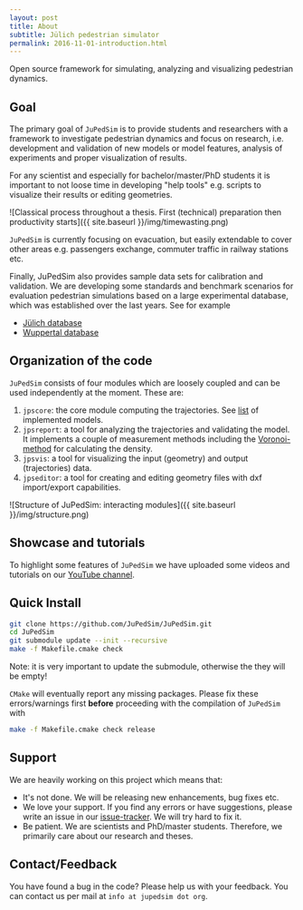 ```yaml
---
layout: post
title: About
subtitle: Jülich pedestrian simulator
permalink: 2016-11-01-introduction.html
---
```


<!-- todo DOI as local image -->
Open source framework for simulating, analyzing and visualizing  pedestrian dynamics. 
<!-- [![DOI](https://zenodo.org/badge/13744388.svg)](https://zenodo.org/badge/latestdoi/13744388) -->

<!-- ![logo]({{ site.baseurl }}/img/jupedsim_small.png) -->


## Goal

The primary goal of `JuPedSim` is to provide students and researchers with a framework to investigate pedestrian dynamics
and  focus on research, i.e. development and validation of new models or model features, analysis of experiments and proper visualization of results. 

For any scientist and especially for  bachelor/master/PhD students it is important to not loose time in   developing "help tools" 
e.g. scripts to visualize their results or editing geometries. 

![Classical process throughout a thesis. First (technical) preparation then productivity starts]({{ site.baseurl }}/img/timewasting.png)


`JuPedSim` is currently focusing on evacuation, but easily extendable to cover other areas 
e.g. passengers exchange, commuter traffic in railway stations etc.

Finally, JuPedSim also provides sample data sets for calibration and validation. 
We are developing some standards and benchmark scenarios for evaluation pedestrian simulations based on a large experimental database, 
which was established over the last years. See for example 

- [Jülich database](http://www.fz-juelich.de/ias/jsc/EN/Research/ModellingSimulation/CivilSecurityTraffic/PedestrianDynamics/Activities/database/databaseNode.html)
- [Wuppertal database](http://www.asim.uni-wuppertal.de/datenbank.html)


## Organization of the code

`JuPedSim` consists of four modules which are loosely coupled and can be used independently at the moment. These are:


1. `jpscore`: the core module computing the trajectories. See [list](http://jupedsim.github.io/jpscore/models/operativ) of implemented models.
2. `jpsreport`: a tool for analyzing the trajectories and validating the model. 
   It implements a couple of measurement methods including the [Voronoi-method](http://dx.doi.org/10.1016/j.physa.2009.12.015) for calculating the density.
3. `jpsvis`: a tool for visualizing the input (geometry) and output (trajectories) data.
4. `jpseditor`: a tool for creating and editing geometry files with dxf import/export capabilities.

![Structure of JuPedSim: interacting modules]({{ site.baseurl }}/img/structure.png)


## Showcase and tutorials

To highlight some features of `JuPedSim` we have uploaded some videos and tutorials on
our [YouTube channel](https://www.youtube.com/channel/UCKS8w8CUClHEeN4K1SUSMBA).



## Quick Install

```bash
git clone https://github.com/JuPedSim/JuPedSim.git
cd JuPedSim
git submodule update --init --recursive
make -f Makefile.cmake check
```

Note: it is very important to update the submodule, otherwise the they will be empty!


`CMake` will eventually report any missing packages. Please fix these errors/warnings first **before** proceeding with the compilation of `JuPedSim` with 

```bash
make -f Makefile.cmake check release
```





## Support 

We are heavily working on this project which means that:

- It's not done. We will be releasing new enhancements, bug fixes etc.
- We love your support. If you find any errors or have suggestions, please write an issue in our [issue-tracker](https://gitlab.version.fz-juelich.de/jupedsim/jpscore/issues). 
  We will try hard to fix it.
- Be patient. We are scientists and PhD/master students. Therefore, we primarily care about our research and theses. 

## Contact/Feedback

You have found a bug in the code? Please help us with your feedback. You can contact us per mail at 
`info at jupedsim dot org`.
